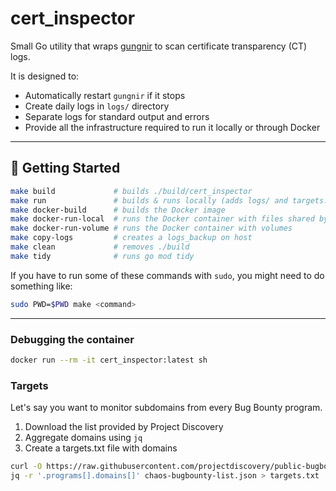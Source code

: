 # cert_inspector

Small Go utility that wraps [gungnir](https://github.com/g0ldencybersec/gungnir) to scan certificate transparency (CT) logs.

It is designed to:
- Automatically restart `gungnir` if it stops
- Create daily logs in `logs/` directory
- Separate logs for standard output and errors
- Provide all the infrastructure required to run it locally or through Docker

---

## 🚀 Getting Started

```bash
make build             # builds ./build/cert_inspector
make run               # builds & runs locally (adds logs/ and targets.txt, needs gungnir)
make docker-build      # builds the Docker image
make docker-run-local  # runs the Docker container with files shared by host
make docker-run-volume # runs the Docker container with volumes
make copy-logs         # creates a logs_backup on host
make clean             # removes ./build
make tidy              # runs go mod tidy
```

If you have to run some of these commands with `sudo`, you might need to do something like:

```bash
sudo PWD=$PWD make <command>
```

---

### Debugging the container

```bash
docker run --rm -it cert_inspector:latest sh
```

### Targets

Let's say you want to monitor subdomains from every Bug Bounty program.

1. Download the list provided by Project Discovery
2. Aggregate domains using `jq`
2. Create a targets.txt file with domains

```bash
curl -O https://raw.githubusercontent.com/projectdiscovery/public-bugbounty-programs/main/chaos-bugbounty-list.json
jq -r '.programs[].domains[]' chaos-bugbounty-list.json > targets.txt
```
